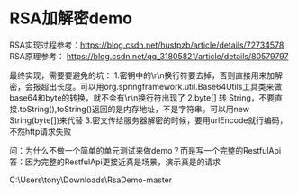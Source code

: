 RSA加解密demo
======
RSA实现过程参考：https://blog.csdn.net/hustpzb/article/details/72734578   
RSA原理参考： https://blog.csdn.net/qq_31805821/article/details/80579797

最终实现，需要要避免的坑：
1.密钥中的\r\n换行符要去掉，否则直接用来加解密，会报超出长度。可以用org.springframework.util.Base64Utils工具类来做base64和byte的转换，就不会有\r\n换行符出现了
2.byte[] 转 String，不要直接.toString(),toString()返回的是内存地址，不是字符串。可以用new String(byte[])来代替
3.密文传给服务器解密的时候，要用urlEncode就行编码，不然http请求失败


问：为什么不做一个简单的单元测试来做demo？而是写一个完整的RestfulApi
答：因为完整的RestfulApi更接近真是场景，演示真是的请求


C:\Users\tony\Downloads\RsaDemo-master

